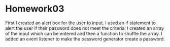# Homework03
First I created an alert box for the user to input.
I used an if statement to alert the user if their password does not meet the criteria.
I created an array of the input which can be entered and then a function to shuffle the array.
I added an event listener to make the password generator create a password. 